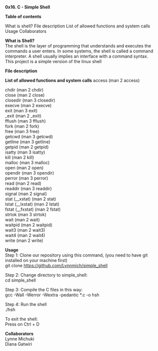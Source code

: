 **0x16. C - Simple Shell**  

**Table of contents**  

What is shell?
File description
List of allowed functions and system calls
Usage
Collaborators  

**What is Shell?**  
The shell is the layer of programming that understands and executes the commands a user enters. In some systems, the shell is called a command interpreter. 
A shell usually implies an interface with a command syntax.   
This project is a simple version of the linux shell  

**File description**

**List of allowed functions and system calls** 
access (man 2 access)  

chdir (man 2 chdir)  
close (man 2 close)  
closedir (man 3 closedir)  
execve (man 2 execve)  
exit (man 3 exit)    
_exit (man 2 _exit)    
fflush (man 3 fflush)    
fork (man 2 fork)     
free (man 3 free)  
getcwd (man 3 getcwd)  
getline (man 3 getline)  
getpid (man 2 getpid)  
isatty (man 3 isatty)   
kill (man 2 kill)   
malloc (man 3 malloc)   
open (man 2 open)   
opendir (man 3 opendir)   
perror (man 3 perror)   
read (man 2 read)   
readdir (man 3 readdir)   
signal (man 2 signal)   
stat (__xstat) (man 2 stat)   
lstat (__lxstat) (man 2 lstat)    
fstat (__fxstat) (man 2 fstat)    
strtok (man 3 strtok)    
wait (man 2 wait)   
waitpid (man 2 waitpid)   
wait3 (man 2 wait3)   
wait4 (man 2 wait4)   
write (man 2 write)   
 
**Usage**    
Step 1: Clone our repository using this command, (you need to have git installed on your machine first)   
git clone https://github.com/Lynnmich/simple_shell    

Step 2: Change directory to simple_shell:   
cd simple_shell    

Step 3: Compile the C files in this way:   
gcc -Wall -Werror -Wextra -pedantic *.c -o hsh   

Step 4: Run the shell   
./hsh    

To exit the shell:   
Press on Ctrl + D   

**Collaborators**   
Lynne Michuki   
Diana Gatwiri


